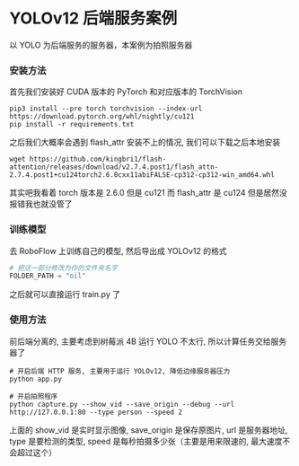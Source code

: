 # YOLOv12 后端服务案例
以 YOLO 为后端服务的服务器，本案例为拍照服务器

### 安装方法
首先我们安装好 CUDA 版本的 PyTorch 和对应版本的 TorchVision

```
pip3 install --pre torch torchvision --index-url https://download.pytorch.org/whl/nightly/cu121
pip install -r requirements.txt
```

之后我们大概率会遇到 flash_attr 安装不上的情况, 我们可以下载之后本地安装

```
wget https://github.com/kingbri1/flash-attention/releases/download/v2.7.4.post1/flash_attn-2.7.4.post1+cu124torch2.6.0cxx11abiFALSE-cp312-cp312-win_amd64.whl
```

其实吧我看着 torch 版本是 2.6.0 但是 cu121 而 flash_attr 是 cu124 但是居然没报错我也就没管了

### 训练模型

去 RoboFlow 上训练自己的模型, 然后导出成 YOLOv12 的格式

```python
# 把这一部分修改为你的文件夹名字
FOLDER_PATH = "oil"
```

之后就可以直接运行 train.py 了

### 使用方法

前后端分离的, 主要考虑到树莓派 4B 运行 YOLO 不太行, 所以计算任务交给服务器了

```
# 开启后端 HTTP 服务, 主要用于运行 YOLOv12, 降低边缘服务器压力 
python app.py

# 开启拍照程序
python capture.py --show_vid --save_origin --debug --url http://127.0.0.1:80 --type person --speed 2
```

上面的 show_vid 是实时显示图像, save_origin 是保存原图片, url 是服务器地址, type 是要检测的类型, speed 是每秒拍摄多少张（主要是用来限速的, 最大速度不会超过这个）
